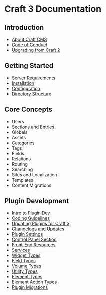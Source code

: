Craft 3 Documentation
=====================

## Introduction

- [About Craft CMS](docs/introduction.md)
- [Code of Conduct](docs/coc.md)
- [Upgrading from Craft 2](docs/upgrade.md)

## Getting Started

- [Server Requirements](docs/requirements.md)
- [Installation](docs/installation.md)
- [Configuration](docs/configuration.md)
- [Directory Structure](docs/directory-structure.md)

## Core Concepts

- Users
- Sections and Entries
- Globals
- Assets
- Categories
- Tags
- Fields
- Relations
- Routing
- Searching
- Sites and Localization
- Templates
- Content Migrations

## Plugin Development

- [Intro to Plugin Dev](docs/plugin-intro.md)
- [Coding Guidelines](docs/coding-guidelines.md)
- [Updating Plugins for Craft 3](docs/updating-plugins.md)
- [Changelogs and Updates](docs/changelogs-and-updates.md)
- [Plugin Settings](docs/plugin-settings.md)
- [Control Panel Section](docs/cp-section.md)
- [Front-End Resources](docs/resources.md)
- [Services](docs/services.md)
- [Widget Types](docs/widget-types.md)
- [Field Types](docs/field-types.md)
- [Volume Types](docs/volume-types.md)
- [Utility Types](docs/utility-types.md)
- [Element Types](docs/element-types.md)
- [Element Action Types](docs/element-action-types.md)
- [Plugin Migrations](docs/plugin-migrations.md)
